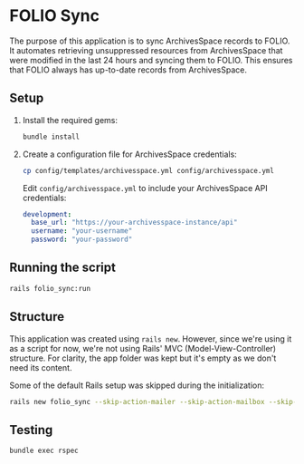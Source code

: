 # FOLIO Sync
The purpose of this application is to sync ArchivesSpace records to FOLIO.  It automates retrieving unsuppressed resources from ArchivesSpace that were modified in the last 24 hours and syncing them to FOLIO. This ensures that FOLIO always has up-to-date records from ArchivesSpace.

## Setup
1. Install the required gems:
   ```bash
   bundle install
   ```

2. Create a configuration file for ArchivesSpace credentials:
   ```bash
   cp config/templates/archivesspace.yml config/archivesspace.yml
   ```
   Edit `config/archivesspace.yml` to include your ArchivesSpace API credentials:
   ```yaml
   development:
     base_url: "https://your-archivesspace-instance/api"
     username: "your-username"
     password: "your-password"
   ```

## Running the script
```bash
rails folio_sync:run
```

## Structure
This application was created using `rails new`. However, since we're using it as a script for now, we're not using Rails' MVC (Model-View-Controller) structure. For clarity, the app folder was kept but it's empty as we don't need its content.

Some of the default Rails setup was skipped during the initialization:
```bash
rails new folio_sync --skip-action-mailer --skip-action-mailbox --skip-action-text --skip-active-record --skip-active-storage --skip-action-cable --skip-sprockets --skip-javascript --skip-hotwire --skip-jbuilder --skip-test --skip-system-test --skip-bootsnap
```

## Testing
```bash
bundle exec rspec
```
